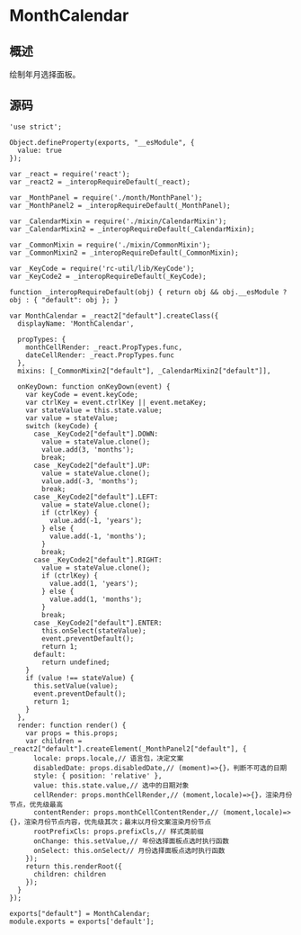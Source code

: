# MonthCalendar

## 概述

绘制年月选择面板。

## 源码

    'use strict';
    
    Object.defineProperty(exports, "__esModule", {
      value: true
    });
    
    var _react = require('react');
    var _react2 = _interopRequireDefault(_react);
    
    var _MonthPanel = require('./month/MonthPanel');
    var _MonthPanel2 = _interopRequireDefault(_MonthPanel);
    
    var _CalendarMixin = require('./mixin/CalendarMixin');
    var _CalendarMixin2 = _interopRequireDefault(_CalendarMixin);
    
    var _CommonMixin = require('./mixin/CommonMixin');
    var _CommonMixin2 = _interopRequireDefault(_CommonMixin);
    
    var _KeyCode = require('rc-util/lib/KeyCode');
    var _KeyCode2 = _interopRequireDefault(_KeyCode);
    
    function _interopRequireDefault(obj) { return obj && obj.__esModule ? obj : { "default": obj }; }
    
    var MonthCalendar = _react2["default"].createClass({
      displayName: 'MonthCalendar',
    
      propTypes: {
        monthCellRender: _react.PropTypes.func,
        dateCellRender: _react.PropTypes.func
      },
      mixins: [_CommonMixin2["default"], _CalendarMixin2["default"]],
    
      onKeyDown: function onKeyDown(event) {
        var keyCode = event.keyCode;
        var ctrlKey = event.ctrlKey || event.metaKey;
        var stateValue = this.state.value;
        var value = stateValue;
        switch (keyCode) {
          case _KeyCode2["default"].DOWN:
            value = stateValue.clone();
            value.add(3, 'months');
            break;
          case _KeyCode2["default"].UP:
            value = stateValue.clone();
            value.add(-3, 'months');
            break;
          case _KeyCode2["default"].LEFT:
            value = stateValue.clone();
            if (ctrlKey) {
              value.add(-1, 'years');
            } else {
              value.add(-1, 'months');
            }
            break;
          case _KeyCode2["default"].RIGHT:
            value = stateValue.clone();
            if (ctrlKey) {
              value.add(1, 'years');
            } else {
              value.add(1, 'months');
            }
            break;
          case _KeyCode2["default"].ENTER:
            this.onSelect(stateValue);
            event.preventDefault();
            return 1;
          default:
            return undefined;
        }
        if (value !== stateValue) {
          this.setValue(value);
          event.preventDefault();
          return 1;
        }
      },
      render: function render() {
        var props = this.props;
        var children = _react2["default"].createElement(_MonthPanel2["default"], {
          locale: props.locale,// 语言包，决定文案
          disabledDate: props.disabledDate,// (moment)=>{}，判断不可选的日期
          style: { position: 'relative' },
          value: this.state.value,// 选中的日期对象
          cellRender: props.monthCellRender,// (moment,locale)=>{}，渲染月份节点，优先级最高
          contentRender: props.monthCellContentRender,// (moment,locale)=>{}，渲染月份节点内容，优先级其次；最末以月份文案渲染月份节点
          rootPrefixCls: props.prefixCls,// 样式类前缀
          onChange: this.setValue,// 年份选择面板点选时执行函数
          onSelect: this.onSelect// 月份选择面板点选时执行函数
        });
        return this.renderRoot({
          children: children
        });
      }
    });
    
    exports["default"] = MonthCalendar;
    module.exports = exports['default'];